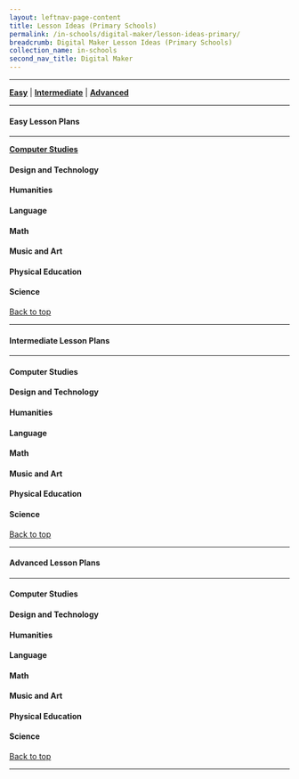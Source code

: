 ```yaml
---
layout: leftnav-page-content
title: Lesson Ideas (Primary Schools)
permalink: /in-schools/digital-maker/lesson-ideas-primary/
breadcrumb: Digital Maker Lesson Ideas (Primary Schools)
collection_name: in-schools
second_nav_title: Digital Maker
---
```


-------------------

[**Easy**](#easy) | [**Intermediate**](#intermediate) | [**Advanced**](#advanced) 

-------------------


<a name="easy"></a>

#### Easy Lesson Plans 
---
[**Computer Studies**](/primary-computer-studies-easy/)
#### Design and Technology
#### Humanities
#### Language
#### Math
#### Music and Art
#### Physical Education
#### Science

[Back to top](#top)

-------------------

<a name="intermediate"></a>

#### Intermediate Lesson Plans 
---
#### Computer Studies
#### Design and Technology
#### Humanities
#### Language
#### Math
#### Music and Art
#### Physical Education
#### Science

[Back to top](#top)

-------------------

<a name="intermediate"></a>

#### Advanced Lesson Plans 
---
#### Computer Studies
#### Design and Technology
#### Humanities
#### Language
#### Math
#### Music and Art
#### Physical Education
#### Science

[Back to top](#top)

-------------------
